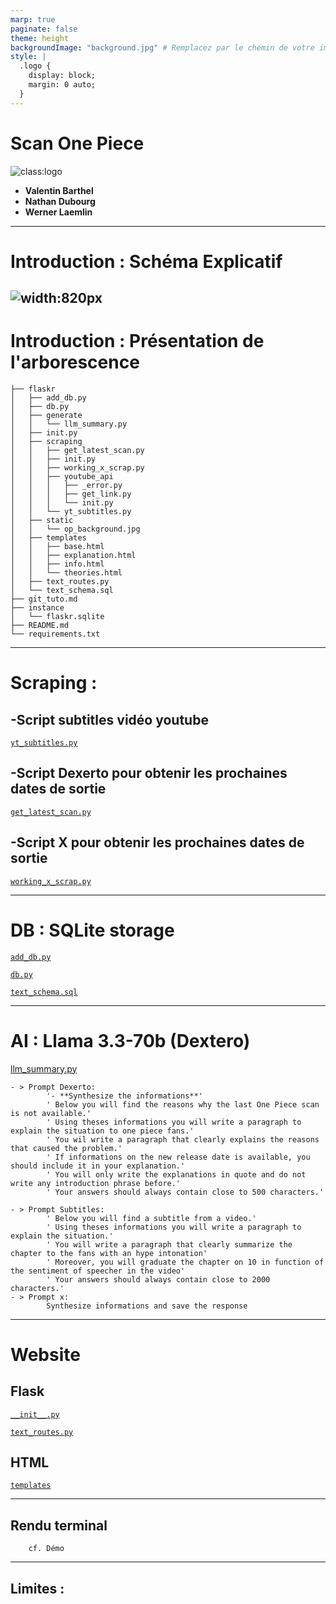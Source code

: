 ```yaml
---
marp: true
paginate: false
theme: height 
backgroundImage: "background.jpg" # Remplacez par le chemin de votre image d'arrière-plan si nécessaire
style: |
  .logo {
    display: block;
    margin: 0 auto;
  }
---
```


# **Scan One Piece**

![class:logo](LogoFac.png)

- **Valentin Barthel**  
- **Nathan Dubourg**  
- **Werner Laemlin**
---

# Introduction : Schéma Explicatif
![width:820px](Schema.png)
---
# Introduction : Présentation de l'arborescence

```
├── flaskr
│   ├── add_db.py
│   ├── db.py
│   ├── generate
│   │   └── llm_summary.py
│   ├── init.py
│   ├── scraping
│   │   ├── get_latest_scan.py
│   │   ├── init.py
│   │   ├── working_x_scrap.py
│   │   ├── youtube_api
│   │   │   ├── _error.py
│   │   │   ├── get_link.py
│   │   │   └── init.py
│   │   └── yt_subtitles.py
│   ├── static
│   │   └── op_background.jpg
│   ├── templates
│   │   ├── base.html
│   │   ├── explanation.html
│   │   ├── info.html
│   │   └── theories.html
│   ├── text_routes.py
│   └── text_schema.sql
├── git_tuto.md
├── instance
│   └── flaskr.sqlite
├── README.md
└── requirements.txt
```
---
# Scraping : 
## -Script subtitles vidéo youtube

[`yt_subtitles.py`](https://github.com/wlemalin/one_piece_scan/blob/main/flaskr/scraping/yt_subtitles.py)

## -Script Dexerto pour obtenir les prochaines dates de sortie

[`get_latest_scan.py`](https://github.com/wlemalin/one_piece_scan/blob/main/flaskr/scraping/get_latest_scan.py)


## -Script X pour obtenir les prochaines dates de sortie

[`working_x_scrap.py`](https://github.com/wlemalin/one_piece_scan/blob/main/flaskr/scraping/working_x_scrap.py)

---

# DB : SQLite storage

[`add_db.py`](https://github.com/wlemalin/one_piece_scan/blob/main/flaskr/add_db.py)

[`db.py`](https://github.com/wlemalin/one_piece_scan/blob/main/flaskr/db.py)

[`text_schema.sql`](https://github.com/wlemalin/one_piece_scan/blob/main/flaskr/text_schema.sql)

---
# AI : Llama 3.3-70b (Dextero)

[llm_summary.py](https://github.com/wlemalin/one_piece_scan/blob/main/flaskr/generate/llm_summary.py)

```
- > Prompt Dexerto:
        '- **Synthesize the informations**'
        ' Below you will find the reasons why the last One Piece scan is not available.'
        ' Using theses informations you will write a paragraph to explain the situation to one piece fans.'
        ' You wil write a paragraph that clearly explains the reasons that caused the problem.'
        ' If informations on the new release date is available, you should include it in your explanation.'
        ' You will only write the explanations in quote and do not write any introduction phrase before.'
        ' Your answers should always contain close to 500 characters.'

- > Prompt Subtitles:
        ' Below you will find a subtitle from a video.'
        ' Using theses informations you will write a paragraph to explain the situation.'
        ' You will write a paragraph that clearly summarize the chapter to the fans with an hype intonation'
        ' Moreover, you will graduate the chapter on 10 in function of the sentiment of speecher in the video'
        ' Your answers should always contain close to 2000 characters.'
- > Prompt x:
        Synthesize informations and save the response
```
---
# Website
## Flask
[`__init__.py`](https://github.com/wlemalin/one_piece_scan/blob/main/flaskr/__init__.py)

[`text_routes.py`](https://github.com/wlemalin/one_piece_scan/blob/main/flaskr/text_routes.py)

## HTML
[`templates`](https://github.com/wlemalin/one_piece_scan/blob/main/flaskr/templates)

---
## Rendu terminal
        cf. Démo

---
## Limites :


